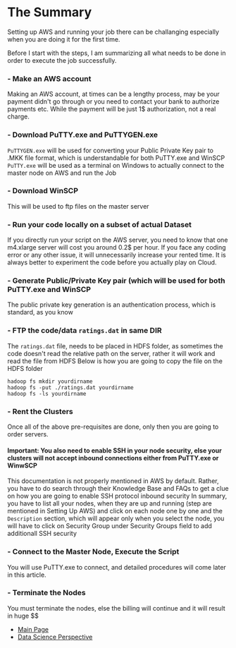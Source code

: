 # The Summary

Setting up AWS and running your job there can be challanging especially when you are doing it for the first time. 

Before I start with the steps, I am summarizing all what needs to be done in order to execute the job successfully. 

### - Make an AWS account
Making an AWS account, at times can be a lengthy process, may be your payment didn't go through or you need to contact your bank to authorize payments etc. 
While the payment will be just 1$ authorization, not a real charge.

### - Download PuTTY.exe and PuTTYGEN.exe
```PuTTYGEN.exe``` will be used for converting your Public Private Key pair to .MKK file format, which is understandable for both PuTTY.exe and WinSCP
```PuTTY.exe``` will be used as a terminal on Windows to actually connect to the master node on AWS and run the Job
 
### - Download WinSCP 
This will be used to ftp files on the master server

### - Run your code locally on a subset of actual Dataset  
If you directly run your script on the AWS server, you need to know that one m4.xlarge server will cost you around 0.2$ per hour. 
If you face any coding error or any other issue, it will unnecessarily increase your rented time. It is always better to experiment the code before you actually play on Cloud.

### - Generate Public/Private Key pair (which will be used for both PuTTY.exe and WinSCP
The public private key generation is an authentication process, which is standard, as you know

### - FTP the code/data ```ratings.dat``` in same DIR 
The ```ratings.dat``` file, needs to be placed in HDFS folder, as sometimes the code doesn't read the relative path on the server, rather it will work and read the file from HDFS
Below is how you are going to copy the file on the HDFS folder
```
hadoop fs mkdir yourdirname
hadoop fs -put ./ratings.dat yourdirname
hadoop fs -ls yourdirname
```

### - Rent the Clusters
Once all of the above pre-requisites are done, only then you are going to order servers.

#### Important: You also need to enable SSH in your node security, else your clusters will not accept inbound connections either from PuTTY.exe or WinwSCP
This documentation is not properly mentioned in AWS by default. Rather, you have to do search through their Knowledge Base and FAQs to get a clue on how you are going to enable SSH protocol inbound security 
In summary, you have to list all your nodes, when they are up and running (step are mentioned in Setting Up AWS) and click on each node one by one and the ```Description``` section, which will appear only when you select the node, you will have to click on Security Group under Security Groups field to add additionall SSH security


### - Connect to the Master Node, Execute the Script
You will use PuTTY.exe to connect, and detailed procedures will come later in this article.

### - Terminate the Nodes
You must terminate the nodes, else the billing will continue and it will result in huge $$


- [Main Page](README.md)
- [Data Science Perspective](the-prespective.md)
